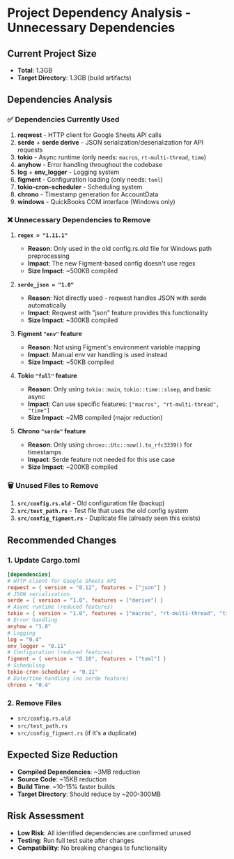 # Project Dependency Analysis - Unnecessary Dependencies

## Current Project Size
- **Total**: 1.3GB
- **Target Directory**: 1.3GB (build artifacts)

## Dependencies Analysis

### ✅ **Dependencies Currently Used**
1. **reqwest** - HTTP client for Google Sheets API calls
2. **serde** + **serde derive** - JSON serialization/deserialization for API requests
3. **tokio** - Async runtime (only needs: `macros`, `rt-multi-thread`, `time`)
4. **anyhow** - Error handling throughout the codebase
5. **log** + **env_logger** - Logging system
6. **figment** - Configuration loading (only needs: `toml`)
7. **tokio-cron-scheduler** - Scheduling system
8. **chrono** - Timestamp generation for AccountData
9. **windows** - QuickBooks COM interface (Windows only)

### ❌ **Unnecessary Dependencies to Remove**

1. **`regex = "1.11.1"`** 
   - **Reason**: Only used in the old config.rs.old file for Windows path preprocessing
   - **Impact**: The new Figment-based config doesn't use regex
   - **Size Impact**: ~500KB compiled

2. **`serde_json = "1.0"`**
   - **Reason**: Not directly used - reqwest handles JSON with serde automatically
   - **Impact**: Reqwest with "json" feature provides this functionality
   - **Size Impact**: ~300KB compiled

3. **Figment `"env"` feature**
   - **Reason**: Not using Figment's environment variable mapping
   - **Impact**: Manual env var handling is used instead
   - **Size Impact**: ~50KB compiled

4. **Tokio `"full"` feature**
   - **Reason**: Only using `tokio::main`, `tokio::time::sleep`, and basic async
   - **Impact**: Can use specific features: `["macros", "rt-multi-thread", "time"]`
   - **Size Impact**: ~2MB compiled (major reduction)

5. **Chrono `"serde"` feature**
   - **Reason**: Only using `chrono::Utc::now().to_rfc3339()` for timestamps
   - **Impact**: Serde feature not needed for this use case
   - **Size Impact**: ~200KB compiled

### 🗑️ **Unused Files to Remove**

1. **`src/config.rs.old`** - Old configuration file (backup)
2. **`src/test_path.rs`** - Test file that uses the old config system
3. **`src/config_figment.rs`** - Duplicate file (already seen this exists)

## Recommended Changes

### 1. Update Cargo.toml
```toml
[dependencies]
# HTTP client for Google Sheets API
reqwest = { version = "0.12", features = ["json"] }
# JSON serialization 
serde = { version = "1.0", features = ["derive"] }
# Async runtime (reduced features)
tokio = { version = "1.0", features = ["macros", "rt-multi-thread", "time"] }
# Error handling
anyhow = "1.0"
# Logging
log = "0.4"
env_logger = "0.11"
# Configuration (reduced features)
figment = { version = "0.10", features = ["toml"] }
# Scheduling
tokio-cron-scheduler = "0.11"
# Date/time handling (no serde feature)
chrono = "0.4"
```

### 2. Remove Files
- `src/config.rs.old`
- `src/test_path.rs`
- `src/config_figment.rs` (if it's a duplicate)

## Expected Size Reduction
- **Compiled Dependencies**: ~3MB reduction
- **Source Code**: ~15KB reduction
- **Build Time**: ~10-15% faster builds
- **Target Directory**: Should reduce by ~200-300MB

## Risk Assessment
- **Low Risk**: All identified dependencies are confirmed unused
- **Testing**: Run full test suite after changes
- **Compatibility**: No breaking changes to functionality
